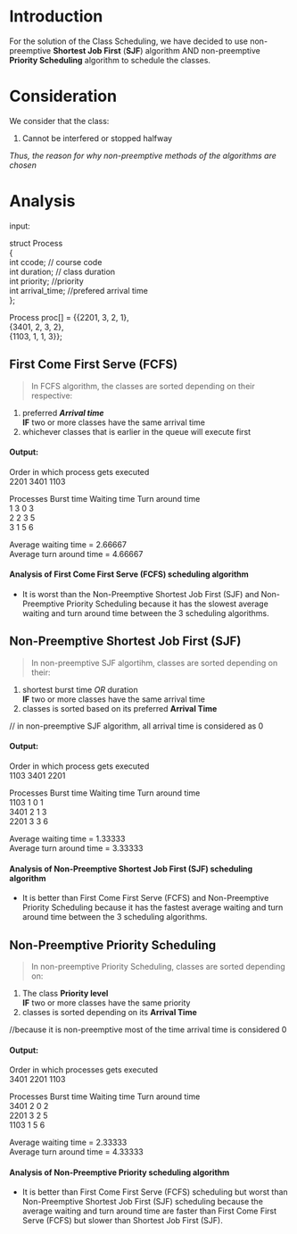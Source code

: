 # Introduction

For the solution of the Class Scheduling, we have decided to use 
non-preemptive **Shortest Job First** (**SJF**) algorithm
AND
non-preemptive **Priority Scheduling** algorithm
to schedule the classes.

# Consideration

We consider that the class:
1.  Cannot be interfered or stopped halfway

_Thus, the reason for why non-preemptive methods of the algorithms are chosen_

# Analysis

input:

struct Process </br>
{ </br>
   int ccode;          // course code </br>
   int duration;       // class duration </br>
   int priority;       //priority </br>
   int arrival_time;   //prefered arrival time </br>
};

Process proc[] = {{2201, 3, 2, 1}, </br>
                  {3401, 2, 3, 2}, </br>
                  {1103, 1, 1, 3}}; </br>

## First Come First Serve (FCFS)

 > In FCFS algorithm, the classes are sorted depending on their respective: </br>
 1. preferred ***Arrival time*** </br>
 **IF** two or more classes have the same arrival time </br>
 2. whichever classes that is earlier in the queue will execute first

#### Output:

Order in which process gets executed </br>
2201    3401    1103

Processes   Burst time   Waiting time   Turn around time </br>
   1            3           0             3 </br>
   2            2           3             5 </br>
   3            1           5             6 </br>
   
Average waiting time = 2.66667 </br>
Average turn around time = 4.66667

#### Analysis of First Come First Serve (FCFS) scheduling algorithm
- It is worst than the Non-Preemptive Shortest Job First (SJF) and Non-Preemptive Priority Scheduling because it has the slowest average waiting and turn around time between the 3 scheduling algorithms.

## Non-Preemptive Shortest Job First (SJF)

> In non-preemptive SJF algortihm, classes are sorted depending on their:
1. shortest burst time *OR* duration </br>
**IF** two or more classes have the same arrival time </br>
2. classes is sorted based on its preferred **Arrival Time**

// in non-preemptive SJF algorithm, all arrival time is considered as 0

#### Output:

Order in which process gets executed </br>
1103 3401 2201

Processes  Burst time  Waiting time  Turn around time </br>
 1103           1        0               1 </br>
 3401           2        1               3 </br>
 2201           3        3               6 </br>

Average waiting time = 1.33333 </br>
Average turn around time = 3.33333

#### Analysis of Non-Preemptive Shortest Job First (SJF) scheduling algorithm
- It is better than First Come First Serve (FCFS) and Non-Preemptive Priority Scheduling because it has the fastest average waiting and turn around time between the 3 scheduling algorithms.

## Non-Preemptive Priority Scheduling

> In non-preemptive Priority Scheduling, classes are sorted depending on:
1. The class **Priority level** </br>
**IF** two or more classes have the same priority </br>
2. classes is sorted depending on its **Arrival Time**

//because it is non-preemptive most of the time arrival time is considered 0

#### Output:

Order in which processes gets executed </br>
3401 2201 1103

Processes   Burst time   Waiting time   Turn around time </br>
   3401         2           0             2 </br>
   2201         3           2             5 </br>
   1103         1           5             6 </br>

Average waiting time = 2.33333 </br>
Average turn around time = 4.33333

#### Analysis of Non-Preemptive Priority scheduling algorithm
- It is better than First Come First Serve (FCFS) scheduling but worst than Non-Preemptive Shortest Job First (SJF) scheduling because the average waiting and turn around time are faster than First Come First Serve (FCFS) but slower than Shortest Job First (SJF).
